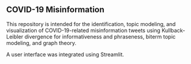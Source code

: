 COVID-19 Misinformation
-----

This repository is intended for the identification, topic modeling, and visualization of COVID-19-related misinformation tweets using Kullback-Leibler divergence for informativeness and phraseness, biterm topic modeling, and graph theory. 

A user interface was integrated using Streamlit.
